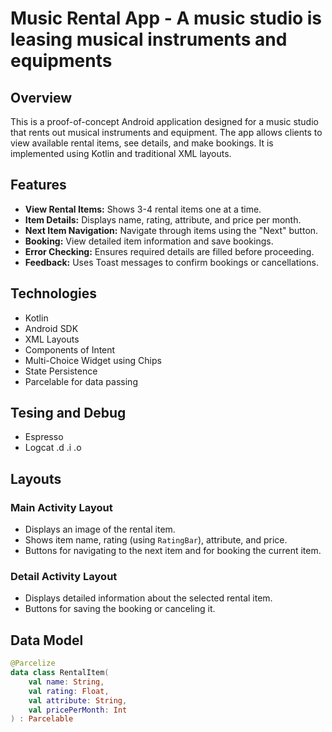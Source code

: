 # Music Rental App - A music studio is leasing musical instruments and equipments

## Overview

This is a proof-of-concept Android application designed for a music studio that rents out musical instruments and equipment. The app allows clients to view available rental items, see details, and make bookings. It is implemented using Kotlin and traditional XML layouts.

## Features

- **View Rental Items:** Shows 3-4 rental items one at a time.
- **Item Details:** Displays name, rating, attribute, and price per month.
- **Next Item Navigation:** Navigate through items using the "Next" button.
- **Booking:** View detailed item information and save bookings.
- **Error Checking:** Ensures required details are filled before proceeding.
- **Feedback:** Uses Toast messages to confirm bookings or cancellations.

## Technologies

- Kotlin
- Android SDK
- XML Layouts
- Components of Intent
- Multi-Choice Widget using Chips
- State Persistence
- Parcelable for data passing

## Tesing and Debug

- Espresso
- Logcat .d .i .o

## Layouts

### Main Activity Layout

- Displays an image of the rental item.
- Shows item name, rating (using `RatingBar`), attribute, and price.
- Buttons for navigating to the next item and for booking the current item.

### Detail Activity Layout

- Displays detailed information about the selected rental item.
- Buttons for saving the booking or canceling it.

## Data Model

```kotlin
@Parcelize
data class RentalItem(
    val name: String,
    val rating: Float,
    val attribute: String,
    val pricePerMonth: Int
) : Parcelable
